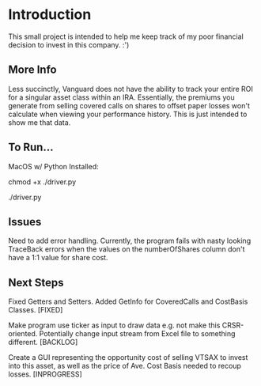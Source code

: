 # Introduction
This small project is intended to help me keep track of my poor financial decision to invest in this company. :')

## More Info
Less succinctly, Vanguard does not have the ability to track your entire ROI for a singular asset class within an IRA. Essentially, the premiums you generate from selling covered calls on shares to offset paper losses won't calculate when viewing your performance history. This is just intended to show me that data. 

## To Run...
MacOS w/ Python Installed:

chmod +x ./driver.py

./driver.py

## Issues
Need to add error handling. Currently, the program fails with nasty looking TraceBack errors when the values on the numberOfShares column don't have a 1:1 value for share cost. 

## Next Steps
Fixed Getters and Setters. Added GetInfo for CoveredCalls and CostBasis Classes. [FIXED]

Make program use ticker as input to draw data e.g. not make this CRSR-oriented. Potentially change input stream from Excel file to something different. [BACKLOG]

Create a GUI representing the opportunity cost of selling VTSAX to invest into this asset, as well as the price of Ave. Cost Basis needed to recoup losses. [INPROGRESS]

